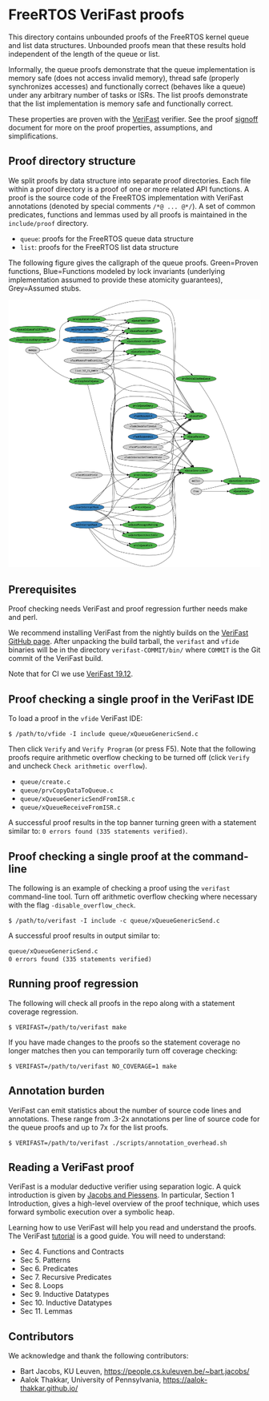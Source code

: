 # FreeRTOS VeriFast proofs

This directory contains unbounded proofs of the FreeRTOS kernel queue and list
data structures. Unbounded proofs mean that these results hold independent of
the length of the queue or list.

Informally, the queue proofs demonstrate that the queue implementation is
memory safe (does not access invalid memory), thread safe (properly
synchronizes accesses) and functionally correct (behaves like a queue) under
any arbitrary number of tasks or ISRs. The list proofs demonstrate that the
list implementation is memory safe and functionally correct.

These properties are proven with the
[VeriFast](https://github.com/verifast/verifast) verifier. See the proof
[signoff](docs/signoff.md) document for more on the proof properties,
assumptions, and simplifications.

## Proof directory structure

We split proofs by data structure into separate proof directories. Each file
within a proof directory is a proof of one or more related API functions. A
proof is the source code of the FreeRTOS implementation with VeriFast
annotations (denoted by special comments `/*@ ... @*/`). A set of common
predicates, functions and lemmas used by all proofs is maintained in the
`include/proof` directory.

  - `queue`: proofs for the FreeRTOS queue data structure
  - `list`: proofs for the FreeRTOS list data structure

The following figure gives the callgraph of the queue proofs. Green=Proven
functions, Blue=Functions modeled by lock invariants (underlying implementation
assumed to provide these atomicity guarantees), Grey=Assumed stubs.

![Queue proof callgraph](docs/callgraph.png?raw=true "Queue proofs")

## Prerequisites

Proof checking needs VeriFast and proof regression further needs make and perl.

We recommend installing VeriFast from the nightly builds on the [VeriFast
GitHub page](https://github.com/verifast/verifast). After unpacking the build
tarball, the `verifast` and `vfide` binaries will be in the directory
`verifast-COMMIT/bin/` where `COMMIT` is the Git commit of the VeriFast build.

Note that for CI we use [VeriFast 19.12](https://github.com/verifast/verifast/releases).

## Proof checking a single proof in the VeriFast IDE

To load a proof in the `vfide` VeriFast IDE:

```
$ /path/to/vfide -I include queue/xQueueGenericSend.c
```

Then click `Verify` and `Verify Program` (or press F5). Note that the following
proofs require arithmetic overflow checking to be turned off (click `Verify`
and uncheck `Check arithmetic overflow`).

  - `queue/create.c`
  - `queue/prvCopyDataToQueue.c`
  - `queue/xQueueGenericSendFromISR.c`
  - `queue/xQueueReceiveFromISR.c`

A successful proof results in the top banner turning green with a statement
similar to: `0 errors found (335 statements verified)`.

## Proof checking a single proof at the command-line

The following is an example of checking a proof using the `verifast`
command-line tool. Turn off arithmetic overflow checking where necessary with
the flag `-disable_overflow_check`.

```
$ /path/to/verifast -I include -c queue/xQueueGenericSend.c
```

A successful proof results in output similar to:

```
queue/xQueueGenericSend.c
0 errors found (335 statements verified)
```

## Running proof regression

The following will check all proofs in the repo along with a statement coverage
regression.

```
$ VERIFAST=/path/to/verifast make
```

If you have made changes to the proofs so the statement coverage no longer
matches then you can temporarily turn off coverage checking:

```
$ VERIFAST=/path/to/verifast NO_COVERAGE=1 make
```

## Annotation burden

VeriFast can emit statistics about the number of source code lines and
annotations. These range from .3-2x annotations per line of source code for the
queue proofs and up to 7x for the list proofs.

```
$ VERIFAST=/path/to/verifast ./scripts/annotation_overhead.sh
```

## Reading a VeriFast proof

VeriFast is a modular deductive verifier using separation logic. A quick
introduction is given by [Jacobs and Piessens][1]. In particular, Section 1
Introduction, gives a high-level overview of the proof technique, which uses
forward symbolic execution over a symbolic heap.

Learning how to use VeriFast will help you read and understand the proofs. The
VeriFast [tutorial][2] is a good guide. You will need to understand:

  - Sec 4. Functions and Contracts
  - Sec 5. Patterns
  - Sec 6. Predicates
  - Sec 7. Recursive Predicates
  - Sec 8. Loops
  - Sec 9. Inductive Datatypes
  - Sec 10. Inductive Datatypes
  - Sec 11. Lemmas

[1]: https://people.cs.kuleuven.be/~bart.jacobs/verifast/verifast.pdf
[2]: https://people.cs.kuleuven.be/~bart.jacobs/verifast/tutorial.pdf

## Contributors

We acknowledge and thank the following contributors:

  - Bart Jacobs, KU Leuven, https://people.cs.kuleuven.be/~bart.jacobs/
  - Aalok Thakkar, University of Pennsylvania, https://aalok-thakkar.github.io/
